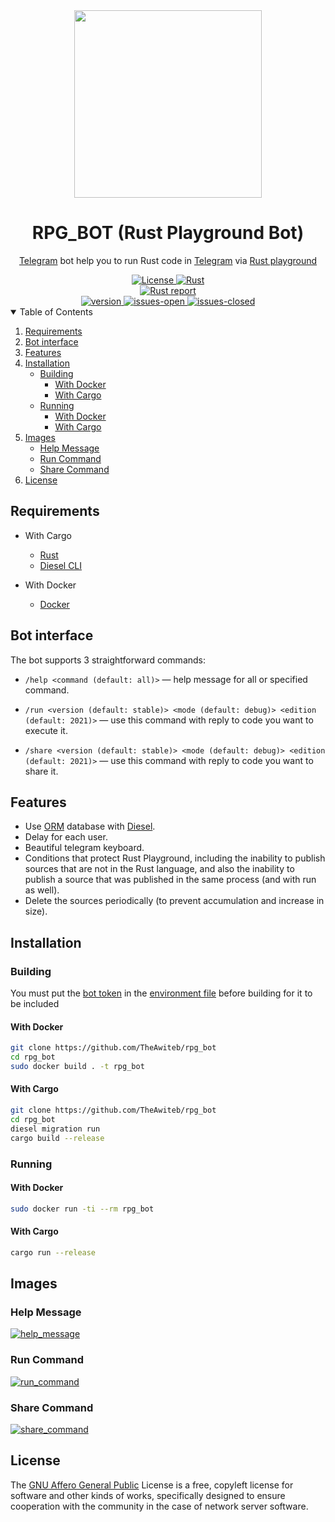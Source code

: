 <div align="center">
  <img width=300 src="https://rustacean.net/assets/rustacean-flat-happy.png">
  <h1>RPG_BOT (Rust Playground Bot)</h1>
  <p><a href="https://telegram.org/">Telegram</a> bot help you to run Rust code in <a href="https://telegram.org/">Telegram</a> via <a href="https://play.rust-lang.org/">Rust playground</a></p>
  <a href="https://opensource.org/licenses/MIT">
    <img src="https://img.shields.io/badge/license-MIT-orange.svg" alt="License">
  </a>
  <a href="https://rust-lang.org/">
    <img src="https://img.shields.io/badge/Made%20with-Rust-orange.svg" alt="Rust">
  </a>
  <br>
  <a href="https://rust-reportcard.xuri.me/report/github.com/TheAwiteb/rpg_bot">
    <img src="https://rust-reportcard.xuri.me/badge/github.com/TheAwiteb/rpg_bot" alt="Rust report">
  </a>
  <br>
  <a href="https://github.com/theawiteb/rpg_bot">
    <img src="https://badge.fury.io/gh/theawiteb%2Frpg_bot.svg" alt="version">
  </a>
  <a href="https://github.com/TheAwiteb/rpg_bot/issues?q=is%3Aissue+is%3Aopen+">
    <img src="https://img.shields.io/github/issues/theawiteb/rpg_bot.svg" alt="issues-open">
  </a>
  <a href="https://github.com/TheAwiteb/rpg_bot/issues?q=is%3Aissue+is%3Aclosed+">
    <img src="https://img.shields.io/github/issues-closed/theawiteb/rpg_bot.svg" alt="issues-closed">
  </a>
</div>

<details open>
  <summary>Table of Contents</summary>
  <ol>
    <li>
      <a href="#Requirements">Requirements</a>
    </li>
    <li>
      <a href="#Bot-interface">Bot interface</a>
    </li>
    <li>
      <a href="#Features">Features</a>
    </li>
    <li>
      <a href="#Installation">Installation</a>
      <ul>
        <li>
          <a href="#Building">Building</a>
          <ul>
            <li>
              <a href="#With-Docker">With Docker</a>
            </li>
            <li>
              <a href="#With-Cargo">With Cargo</a>
            </li>
          </ul>
        </li>
        <li>
          <a href="#Running">Running</a>
          <ul>
            <li>
              <a href="#With-Docker">With Docker</a>
            </li>
            <li>
              <a href="#With-Cargo">With Cargo</a>
            </li>
          </ul>
        </li>
      </ul>
    </li>
    <li>
      <a href="#Images">Images</a>
      <ul>
          <li><a href="#Help-Message">Help Message</a></li>
          <li><a href="#Run-Command">Run Command</a></li>
          <li><a href="#Share-Command">Share Command</a></li>
      </ul>
    </li>
    <li><a href="#License">License</a></li>
  </ol>
</details>

## Requirements
* With Cargo
  * [Rust](https://rust-lang.org/)
  * [Diesel CLI](https://crates.io/crates/diesel_cli)

* With Docker
  * [Docker](https://docker.com)

## Bot interface

The bot supports 3 straightforward commands:
- `/help <command (default: all)>` — help message for all or specified command.

- `/run <version (default: stable)> <mode (default: debug)> <edition (default: 2021)>` — use this command with reply to code you want to execute it.

- `/share <version (default: stable)> <mode (default: debug)> <edition (default: 2021)>` — use this command with reply to code you want to share it.

## Features
- Use [ORM](https://en.wikipedia.org/wiki/Object%E2%80%93relational_mapping) database with [Diesel](https://github.com/diesel-rs/diesel).
- Delay for each user.  <!-- (You can update it from bot) -->
- Beautiful telegram keyboard.
- Conditions that protect Rust Playground, including the inability to publish sources that are not in the Rust language, and also the inability to publish a source that was published in the same process (and with run as well).
- Delete the sources periodically (to prevent accumulation and increase in size).
<!-- - Do not save a previously saved source (the saved one is used). -->
<!-- - Admin interface -->
<!-- - Languages support (You can add new language). -->
<!-- - Possibility to adjust the limit and the delay time for each user. -->
<!-- - Possibility to set more than one admin. -->
<!-- - The ability to modify messages from the bot. -->

## Installation
### Building
You must put the [bot token](https://core.telegram.org/bots#3-how-do-i-create-a-bot) in the [environment file](.env) before building for it to be included

#### With Docker
```bash
git clone https://github.com/TheAwiteb/rpg_bot
cd rpg_bot
sudo docker build . -t rpg_bot
```
#### With Cargo
```bash
git clone https://github.com/TheAwiteb/rpg_bot
cd rpg_bot
diesel migration run
cargo build --release
```

### Running

#### With Docker
```bash
sudo docker run -ti --rm rpg_bot 
```
#### With Cargo
```bash
cargo run --release
```

## Images
### Help Message
[![help_message](https://i.suar.me/nzYza/s)](https://i.suar.me/nzYza)

### Run Command
[![run_command](https://i.suar.me/aZ6mz/s)](https://i.suar.me/aZ6mz)

### Share Command
[![share_command](https://i.suar.me/289jQ/s)](https://i.suar.me/289jQ)

## License
The [GNU Affero General Public](https://www.gnu.org/licenses/agpl-3.0.en.html) License is a free, copyleft license for software and other kinds of works, specifically designed to ensure cooperation with the community in the case of network server software.
